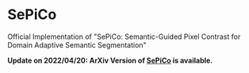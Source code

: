 # SePiCo
Official Implementation of "SePiCo: Semantic-Guided Pixel Contrast for Domain Adaptive Semantic Segmentation"

**Update on 2022/04/20: ArXiv Version of [SePiCo](https://arxiv.org/abs/2204.08808) is available.**
